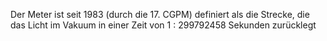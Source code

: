 Der Meter ist seit 1983 (durch die 17. CGPM) definiert als die Strecke, die das Licht im Vakuum in einer Zeit von 1 : 299792458 Sekunden zurücklegt